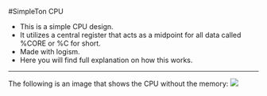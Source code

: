 #SimpleTon CPU
- This is a simple CPU design.
- It utilizes a central register that acts as a midpoint for all data called %CORE or %C for short.
- Made with logism.
- Here you will find full explanation on how this works.
---
The following is an image that shows the CPU without the memory:
![](SimpleTon/noMemory.png)